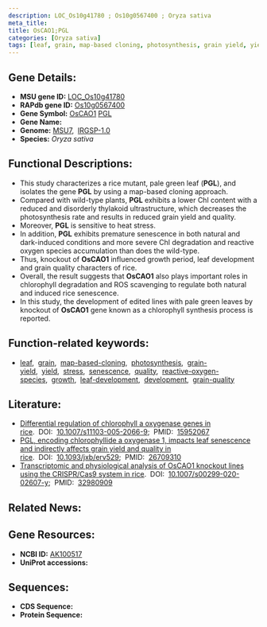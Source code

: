 ```yaml
---
description: LOC_Os10g41780 ; Os10g0567400 ; Oryza sativa
meta_title:
title: OsCAO1;PGL
categories: [Oryza sativa]
tags: [leaf, grain, map-based cloning, photosynthesis, grain yield, yield, stress, senescence, quality, reactive oxygen species, growth, leaf development, development, grain quality]
---
```


## Gene Details:
- **MSU gene ID:** [LOC_Os10g41780](http://rice.uga.edu/cgi-bin/ORF_infopage.cgi?orf=LOC_Os10g41780)  
- **RAPdb gene ID:** [Os10g0567400](https://rapdb.dna.affrc.go.jp/locus/?name=Os10g0567400)  
- **Gene Symbol:** <u>OsCAO1</u>&nbsp;<u>PGL</u>
- **Gene Name:**
- **Genome:**  [MSU7](http://rice.uga.edu/),&nbsp;&nbsp;[IRGSP-1.0](https://rapdb.dna.affrc.go.jp/download/irgsp1.html)
- **Species:** *Oryza sativa*

## Functional Descriptions:
   - This study characterizes a rice mutant, pale green leaf (**PGL**), and isolates the gene **PGL** by using a map-based cloning approach.
   - Compared with wild-type plants, **PGL** exhibits a lower Chl content with a reduced and disorderly thylakoid ultrastructure, which decreases the photosynthesis rate and results in reduced grain yield and quality.
   - Moreover, **PGL** is sensitive to heat stress.
   - In addition, **PGL** exhibits premature senescence in both natural and dark-induced conditions and more severe Chl degradation and reactive oxygen species accumulation than does the wild-type.
   - Thus, knockout of **OsCAO1** influenced growth period, leaf development and grain quality characters of rice.
   - Overall, the result suggests that **OsCAO1** also plays important roles in chlorophyll degradation and ROS scavenging to regulate both natural and induced rice senescence.
   - In this study, the development of edited lines with pale green leaves by knockout of **OsCAO1** gene known as a chlorophyll synthesis process is reported.

## Function-related keywords:
   - [leaf](/tags/leaf/),&nbsp;&nbsp;[grain](/tags/grain/),&nbsp;&nbsp;[map-based-cloning](/tags/map-based-cloning/),&nbsp;&nbsp;[photosynthesis](/tags/photosynthesis/),&nbsp;&nbsp;[grain-yield](/tags/grain-yield/),&nbsp;&nbsp;[yield](/tags/yield/),&nbsp;&nbsp;[stress](/tags/stress/),&nbsp;&nbsp;[senescence](/tags/senescence/),&nbsp;&nbsp;[quality](/tags/quality/),&nbsp;&nbsp;[reactive-oxygen-species](/tags/reactive-oxygen-species/),&nbsp;&nbsp;[growth](/tags/growth/),&nbsp;&nbsp;[leaf-development](/tags/leaf-development/),&nbsp;&nbsp;[development](/tags/development/),&nbsp;&nbsp;[grain-quality](/tags/grain-quality/)

## Literature:
   - [Differential regulation of chlorophyll a oxygenase genes in rice](https://www.doi.org/10.1007/s11103-005-2066-9).&nbsp;&nbsp;DOI:&nbsp;&nbsp;[10.1007/s11103-005-2066-9](https://www.doi.org/10.1007/s11103-005-2066-9);&nbsp;&nbsp;PMID:&nbsp;&nbsp;[15952067](https://pubmed.ncbi.nlm.nih.gov/15952067/)
   - [PGL, encoding chlorophyllide a oxygenase 1, impacts leaf senescence and indirectly affects grain yield and quality in rice](https://www.doi.org/10.1093/jxb/erv529).&nbsp;&nbsp;DOI:&nbsp;&nbsp;[10.1093/jxb/erv529](https://www.doi.org/10.1093/jxb/erv529);&nbsp;&nbsp;PMID:&nbsp;&nbsp;[26709310](https://pubmed.ncbi.nlm.nih.gov/26709310/)
   - [Transcriptomic and physiological analysis of OsCAO1 knockout lines using the CRISPR/Cas9 system in rice](https://www.doi.org/10.1007/s00299-020-02607-y).&nbsp;&nbsp;DOI:&nbsp;&nbsp;[10.1007/s00299-020-02607-y](https://www.doi.org/10.1007/s00299-020-02607-y);&nbsp;&nbsp;PMID:&nbsp;&nbsp;[32980909](https://pubmed.ncbi.nlm.nih.gov/32980909/)

## Related News:

## Gene Resources:
- **NCBI ID:**  [AK100517](http://www.ncbi.nlm.nih.gov/nuccore/AK100517)
- **UniProt accessions:** [](https://www.uniprot.org/uniprotkb//entry)

## Sequences:
- **CDS Sequence:**
- **Protein Sequence:**
